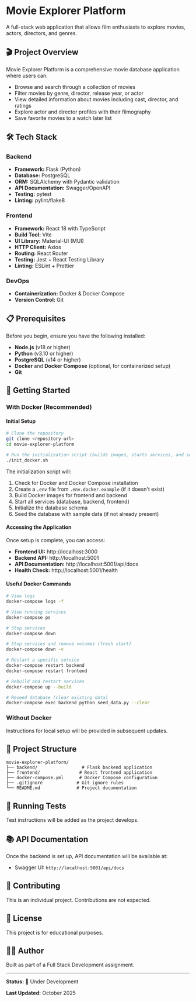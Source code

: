 # Movie Explorer Platform

A full-stack web application that allows film enthusiasts to explore movies, actors, directors, and genres.

## 🎬 Project Overview

Movie Explorer Platform is a comprehensive movie database application where users can:
- Browse and search through a collection of movies
- Filter movies by genre, director, release year, or actor
- View detailed information about movies including cast, director, and ratings
- Explore actor and director profiles with their filmography
- Save favorite movies to a watch later list

## 🛠️ Tech Stack

### Backend
- **Framework:** Flask (Python)
- **Database:** PostgreSQL
- **ORM:** SQLAlchemy with Pydantic validation
- **API Documentation:** Swagger/OpenAPI
- **Testing:** pytest
- **Linting:** pylint/flake8

### Frontend
- **Framework:** React 18 with TypeScript
- **Build Tool:** Vite
- **UI Library:** Material-UI (MUI)
- **HTTP Client:** Axios
- **Routing:** React Router
- **Testing:** Jest + React Testing Library
- **Linting:** ESLint + Prettier

### DevOps
- **Containerization:** Docker & Docker Compose
- **Version Control:** Git

## 📋 Prerequisites

Before you begin, ensure you have the following installed:
- **Node.js** (v18 or higher)
- **Python** (v3.10 or higher)
- **PostgreSQL** (v14 or higher)
- **Docker** and **Docker Compose** (optional, for containerized setup)
- **Git**

## 🚀 Getting Started

### With Docker (Recommended)

#### Initial Setup
```bash
# Clone the repository
git clone <repository-url>
cd movie-explorer-platform

# Run the initialization script (builds images, starts services, and seeds database)
./init_docker.sh
```

The initialization script will:
1. Check for Docker and Docker Compose installation
2. Create a `.env` file from `.env.docker.example` (if it doesn't exist)
3. Build Docker images for frontend and backend
4. Start all services (database, backend, frontend)
5. Initialize the database schema
6. Seed the database with sample data (if not already present)

#### Accessing the Application
Once setup is complete, you can access:
- **Frontend UI:** http://localhost:3000
- **Backend API:** http://localhost:5001
- **API Documentation:** http://localhost:5001/api/docs
- **Health Check:** http://localhost:5001/health

#### Useful Docker Commands
```bash
# View logs
docker-compose logs -f

# View running services
docker-compose ps

# Stop services
docker-compose down

# Stop services and remove volumes (fresh start)
docker-compose down -v

# Restart a specific service
docker-compose restart backend
docker-compose restart frontend

# Rebuild and restart services
docker-compose up --build

# Reseed database (clear existing data)
docker-compose exec backend python seed_data.py --clear
```

### Without Docker
Instructions for local setup will be provided in subsequent updates.

## 📁 Project Structure

```
movie-explorer-platform/
├── backend/                 # Flask backend application
├── frontend/               # React frontend application
├── docker-compose.yml      # Docker Compose configuration
├── .gitignore             # Git ignore rules
└── README.md              # Project documentation
```

## 🧪 Running Tests

Test instructions will be added as the project develops.

## 📚 API Documentation

Once the backend is set up, API documentation will be available at:
- Swagger UI: `http://localhost:5001/api/docs`

## 🤝 Contributing

This is an individual project. Contributions are not expected.

## 📄 License

This project is for educational purposes.

## 👨‍💻 Author

Built as part of a Full Stack Development assignment.

---

**Status:** 🚧 Under Development

**Last Updated:** October 2025